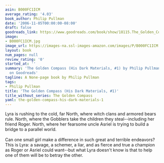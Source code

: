 ```yaml
---
asin: B000FC1ICM
average_rating: '4.03'
book_author: Philip Pullman
date: '2006-11-05T00:00:00-08:00'
draft: false
goodreads_link: https://www.goodreads.com/book/show/18115.The_Golden_Compass
image:
- B000FC1ICM.jpg
image_url: https://images-na.ssl-images-amazon.com/images/P/B000FC1ICM.01._SCLZZZZZZZ.jpg
layout: book
num_pages: null
review_rating: '0'
started_at: ''
summary: 'The Golden Compass (His Dark Materials, #1) by Philip Pullman - rated 4.03/5
  on Goodreads'
tagline: A None-page book by Philip Pullman
tags:
- Philip Pullman
title: 'The Golden Compass (His Dark Materials, #1)'
title_without_series: The Golden Compass
yaml: the-golden-compass-his-dark-materials-1
---
```


Lyra is rushing to the cold, far North, where witch clans and armored bears rule. North, where the Gobblers take the children they steal--including her friend Roger. North, where her fearsome uncle Asriel is trying to build a bridge to a parallel world.<br /><br />Can one small girl make a difference in such great and terrible endeavors? This is Lyra: a savage, a schemer, a liar, and as fierce and true a champion as Roger or Asriel could want--but what Lyra doesn't know is that to help one of them will be to betray the other.